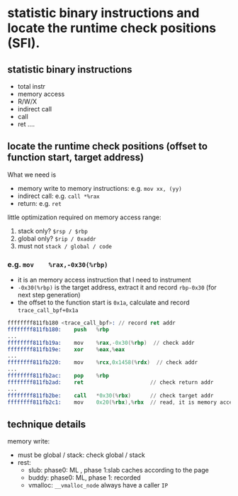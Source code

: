 # statistic binary instructions and locate the runtime check positions (SFI).

## statistic binary instructions

- total instr
- memory access
- R/W/X
- indirect call
- call
- ret
....

## locate the runtime check positions (offset to function start, target address)

What we need is 
- memory write to memory instructions: e.g. `mov xx, (yy)`
- indirect call: e.g. `call *%rax`
- return: e.g. `ret`

little optimization required on memory access range: 
1. stack only?  `$rsp / $rbp`
2. global only?  `$rip / 0xaddr`
3. must not `stack / global / code`




### e.g. `mov    %rax,-0x30(%rbp)`

- it is an memory access instruction that I need to instrument
- `-0x30(%rbp)` is the target address, extract it and record `rbp-0x30` (for next step generation)
- the offset to the function start is `0x1a`, calculate and record `trace_call_bpf+0x1a`





```s
ffffffff811fb180 <trace_call_bpf>: // record ret addr
ffffffff811fb180:    push   %rbp
...
ffffffff811fb19a:    mov    %rax,-0x30(%rbp)  // check addr
ffffffff811fb19e:    xor    %eax,%eax
...
ffffffff811fb220:    mov    %rcx,0x1458(%rdx)  // check addr
...
ffffffff811fb2ac:    pop    %rbp
ffffffff811fb2ad:    ret                     // check return addr
...
ffffffff811fb2be:    call   *0x30(%rbx)      // check target addr
ffffffff811fb2c1:    mov    0x20(%rbx),%rbx  // read, it is memory access, but no need for our project
```

## technique details

memory write:

- must be global / stack: check global / stack
- rest: 
    - slub: phase0: ML , phase 1:slab caches according to the page
    - buddy: phase0: ML, phase 1: recorded
    - vmalloc: `__vmalloc_node` always have a caller `IP`
        
